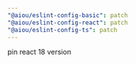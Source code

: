 ```yaml
---
"@aiou/eslint-config-basic": patch
"@aiou/eslint-config-react": patch
"@aiou/eslint-config-ts": patch
---
```


pin react 18 version
